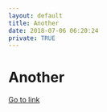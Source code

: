 ```yaml
---
layout: default
title: Another
date: 2018-07-06 06:20:24
private: TRUE
---
```


# Another

[Go to link](https://another.com)

